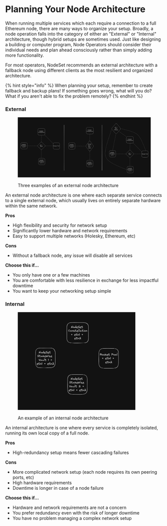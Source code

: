 # Planning Your Node Architecture

When running multiple services which each require a connection to a full Ethereum node, there are many ways to organize your setup. Broadly, a node operation falls into the category of either an "External" or "Internal" architecture, though hybrid setups are sometimes used. Just like designing a building or computer program, Node Operators should consider their individual needs and plan ahead consciously rather than simply adding more functionality.

For most operators, NodeSet recommends an external architecture with a fallback node using different clients as the most resilient and organized architecture.

{% hint style="info" %}
When planning your setup, remember to create fallback and backup plans! If something goes wrong, what will you do? What if you aren't able to fix the problem remotely?
{% endhint %}

### External

<figure><img src="../../.gitbook/assets/image (1) (1) (1).png" alt=""><figcaption><p>Three examples of an external node architecture</p></figcaption></figure>

An external node architecture is one where each separate service connects to a single external node, which usually lives on entirely separate hardware within the same network.&#x20;

**Pros**

* High flexibility and security for network setup
* Significantly lower hardware and network requirements
* Easy to support multiple networks (Holesky, Ethereum, etc)

**Cons**

* Without a fallback node, any issue will disable all services

**Choose this if...**

* You only have one or a few machines
* You are comfortable with less resilience in exchange for less impactful downtime
* You want to keep your networking setup simple



### Internal

<figure><img src="../../.gitbook/assets/image (2) (1).png" alt="" width="375"><figcaption><p>An example of an internal node architecture</p></figcaption></figure>

An internal architecture is one where every service is completely isolated, running its own local copy of a full node.

**Pros**

* High-redundancy setup means fewer cascading failures

**Cons**

* More complicated network setup (each node requires its own peering ports, etc)
* High hardware requirements
* Downtime is longer in case of a node failure

**Choose this if...**

* Hardware and network requirements are not a concern
* You prefer redundancy even with the risk of longer downtime
* You have no problem managing a complex network setup
